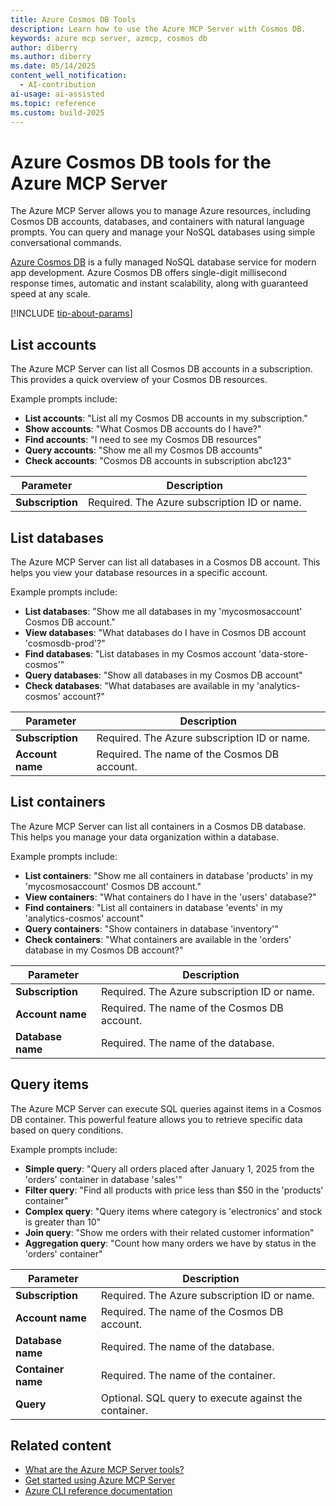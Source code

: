 ```yaml
---
title: Azure Cosmos DB Tools 
description: Learn how to use the Azure MCP Server with Cosmos DB.
keywords: azure mcp server, azmcp, cosmos db
author: diberry
ms.author: diberry
ms.date: 05/14/2025
content_well_notification: 
  - AI-contribution
ai-usage: ai-assisted
ms.topic: reference
ms.custom: build-2025
--- 
```

# Azure Cosmos DB tools for the Azure MCP Server

The Azure MCP Server allows you to manage Azure resources, including Cosmos DB accounts, databases, and containers with natural language prompts. You can query and manage your NoSQL databases using simple conversational commands.

[Azure Cosmos DB](/azure/cosmos-db/introduction) is a fully managed NoSQL database service for modern app development. Azure Cosmos DB offers single-digit millisecond response times, automatic and instant scalability, along with guaranteed speed at any scale.

[!INCLUDE [tip-about-params](../includes/tools/parameter-consideration.md)]

## List accounts

The Azure MCP Server can list all Cosmos DB accounts in a subscription. This provides a quick overview of your Cosmos DB resources.

Example prompts include:

- **List accounts**: "List all my Cosmos DB accounts in my subscription."
- **Show accounts**: "What Cosmos DB accounts do I have?"
- **Find accounts**: "I need to see my Cosmos DB resources"
- **Query accounts**: "Show me all my Cosmos DB accounts"
- **Check accounts**: "Cosmos DB accounts in subscription abc123"

| Parameter | Description |
|-----------|-------------|
| **Subscription** | Required. The Azure subscription ID or name. |

## List databases

The Azure MCP Server can list all databases in a Cosmos DB account. This helps you view your database resources in a specific account.

Example prompts include:

- **List databases**: "Show me all databases in my 'mycosmosaccount' Cosmos DB account."
- **View databases**: "What databases do I have in Cosmos DB account 'cosmosdb-prod'?"
- **Find databases**: "List databases in my Cosmos account 'data-store-cosmos'"
- **Query databases**: "Show all databases in my Cosmos DB account"
- **Check databases**: "What databases are available in my 'analytics-cosmos' account?"

| Parameter | Description |
|-----------|-------------|
| **Subscription** | Required. The Azure subscription ID or name. |
| **Account name** | Required. The name of the Cosmos DB account. |

## List containers

The Azure MCP Server can list all containers in a Cosmos DB database. This helps you manage your data organization within a database.

Example prompts include:

- **List containers**: "Show me all containers in database 'products' in my 'mycosmosaccount' Cosmos DB account."
- **View containers**: "What containers do I have in the 'users' database?"
- **Find containers**: "List all containers in database 'events' in my 'analytics-cosmos' account"
- **Query containers**: "Show containers in database 'inventory'"
- **Check containers**: "What containers are available in the 'orders' database in my Cosmos DB account?"

| Parameter | Description |
|-----------|-------------|
| **Subscription** | Required. The Azure subscription ID or name. |
| **Account name** | Required. The name of the Cosmos DB account. |
| **Database name** | Required. The name of the database. |

## Query items

The Azure MCP Server can execute SQL queries against items in a Cosmos DB container. This powerful feature allows you to retrieve specific data based on query conditions.

Example prompts include:

- **Simple query**: "Query all orders placed after January 1, 2025 from the 'orders' container in database 'sales'"
- **Filter query**: "Find all products with price less than $50 in the 'products' container"
- **Complex query**: "Query items where category is 'electronics' and stock is greater than 10"
- **Join query**: "Show me orders with their related customer information"
- **Aggregation query**: "Count how many orders we have by status in the 'orders' container"

| Parameter | Description |
|-----------|-------------|
| **Subscription** | Required. The Azure subscription ID or name. |
| **Account name** | Required. The name of the Cosmos DB account. |
| **Database name** | Required. The name of the database. |
| **Container name** | Required. The name of the container. |
| **Query** | Optional. SQL query to execute against the container. |

## Related content

- [What are the Azure MCP Server tools?](index.md)
- [Get started using Azure MCP Server](../get-started.md)
- [Azure CLI reference documentation](/cli/azure/reference-index)
